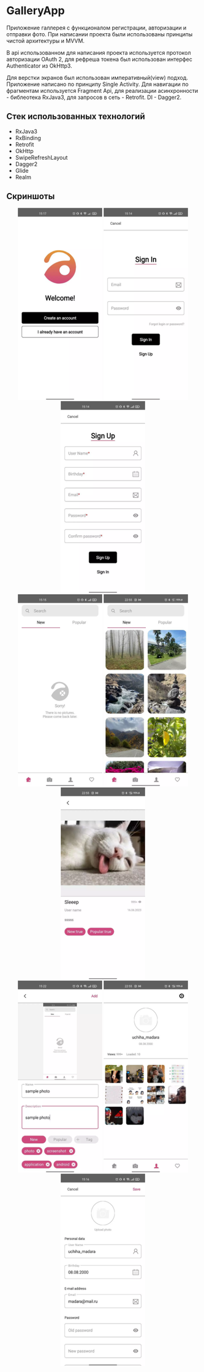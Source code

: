 # GalleryApp

Приложение галлерея с функционалом регистрации, авторизации и отправки фото. При написании проекта были использованы принципы чистой архитектуры и MVVM.

В api использованном для написания проекта используется протокол авторизации OAuth 2, для рефреша токена был использован интерфес Authenticator из OkHttp3.

Для верстки экранов был использован императивный(view) подход. Приложение написано по принципу Single Activity. Для навигации по фрагментам используется Fragment Api, 
для реализации асинхронности - библеотека RxJava3, для запросов в сеть - Retrofit. DI - Dagger2.

## Стек использованных технологий

- RxJava3
- RxBinding
- Retrofit
- OkHttp
- SwipeRefreshLayout
- Dagger2
- Glide
- Realm

## Скриншоты

<p align="center" >
   <img width = "220px" height="500px" style="pointer-events: none;" src="screenshots/welcome_fragment.webp">
   <img width = "220px" height="500px" style="pointer-events: none;" src="screenshots/sign_in_fragment.webp">
   <img width = "220px" height="500px" style="pointer-events: none;" src="screenshots/sign_up_fragment.webp">
   <br>
   <img width = "220px" height="500px" style="pointer-events: none;" src="screenshots/home_fragment_no_photos.webp">
   <img width = "220px" height="500px" style="pointer-events: none;" src="screenshots/home_fragment_with_photos.webp">
   <img width = "220px" height="500px" style="pointer-events: none;" src="screenshots/photo_details_fragment.webp">
   <br>
   <img width = "220px" height="500px" style="pointer-events: none;" src="screenshots/create_photo_fragment.webp">
   <img width = "220px" height="500px" style="pointer-events: none;" src="screenshots/profile_fragment.webp">
   <img width = "220px" height="500px" style="pointer-events: none;" src="screenshots/settings_fragment.webp">
</p> 

